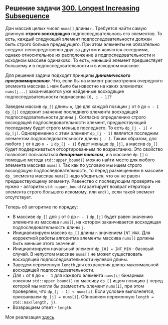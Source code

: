 ## Решение задачи [300. Longest Increasing Subsequence](https://leetcode.com/problems/longest-increasing-subsequence/)

Дан массив целых чисел `nums[]` длины `n`. Требуется найти самую длинную **строго восходящую** подпоследовательнось его элементов. То есть, каждый следующий элемент подпоследовательности должен быть строго больше предыдущего. При этом элементы не обязательно следуют непосредственно друг за другом и являются соседними, однако относительное их расположение в подпоследовательности и исходном массиве одинаково. То есть, меньший элемент предшествует большему и в подпоследовательности и в исходном массиве.

Для решения задачи подходят принципы ***динамического программирования***. Что, если бы на момент рассмотрения очередного элемента массива `i` нам было бы известно на каких элементах `nums[j...]` заканчиваются уже найденные восходящие подпоследовательности подмассива `[0, i - 1]`? 

Заведем массив `dp_[]` длины `n`, где для каждой позиции `j` от `0` до `n - 1` `dp_[j]` содержит значение последнего элемента восходящей подпоследовательности длины `j`. Согласно определению строго восходящей подпоследовательности элемент, предшествующий последнему будет строго меньше последнего. То есть `dp_[j - 1] < dp_[j]`. Одновременно с этим элемент `dp_[j - 1]` является последним элементом подпоследовательности длины `j - 1`. Таким образом, для любого `j` от `0` до `n - 1` `dp_[j - 1]` будет меньше `dp_[j]`, а массив `dp_[]` будет поддерживаться отсортированным по возрастанию. Это свойство позволяет пользоваться ***бинарным поиском***, и в массиве `dp_[]` с помощью метода `std::upper_bound()` можно найти место для любого элемента массива `nums[]`. Так как по условию мы ищем строго восходящую подпоследовательность, то перед размещением в массиве `dp_` элемента массива `nums[]` надо убедиться, что он не равен предшествующему элементу. Равенство с последующим проверять не нужно - алгоритм `std::upper_bound` гарантирует возврат итератора элемента строго большего искомому, или `end()`, если такой элемент отсутствует.

Теперь об алгоритме по порядку:
- В массиве `dp_[]` для `j` от `0` до `n - 1` `dp_[j]` будет равен значению элемента из массива `nums[]`, на котором заканчивается восходящая подпоследовательность длины `j`.
- Инициализируем массив `dp_[]` длины `n` значением `INT_MAX`. Для корректной работы алгоритма элементы массива `nums[]` должны быть меньше этого значения.
- Инициализируем начальный элемент `dp_[0] = INT_MIN` - базовый случай. В непустом массиве `nums[]` не может существовать восходящей подпоследовательности нулевой длины. 
- Заведем переменную `length` для сохранения длины максимальной восходящей подпоследовательности.
- Для `i` от `0` до `n - 1` для каждого элемента `nums[i]` бинарным поиском `std::upper_bound()` по массиву `dp_[]` ищем позицию  `j` перед которой мы могли бы разместить элемент `nums[i]`, при этом проверяем, что `dp_[j - 1] < nums[i]`. Если условие выполняется, присваиваем `dp_[j] = nums[i]`. Обновляем переменную `length = std::max(length, j)`.
- Возвращаем ответ - `length`.

Моя реализация [здесь](solution.cpp).